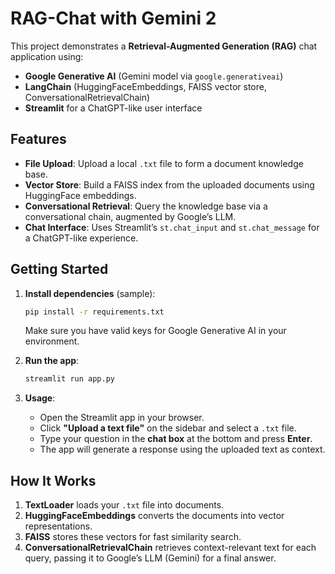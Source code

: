 # RAG-Chat with Gemini 2

This project demonstrates a **Retrieval-Augmented Generation (RAG)** chat application using:
- **Google Generative AI** (Gemini model via `google.generativeai`)
- **LangChain** (HuggingFaceEmbeddings, FAISS vector store, ConversationalRetrievalChain)
- **Streamlit** for a ChatGPT-like user interface

## Features
- **File Upload**: Upload a local `.txt` file to form a document knowledge base.
- **Vector Store**: Build a FAISS index from the uploaded documents using HuggingFace embeddings.
- **Conversational Retrieval**: Query the knowledge base via a conversational chain, augmented by Google’s LLM.
- **Chat Interface**: Uses Streamlit’s `st.chat_input` and `st.chat_message` for a ChatGPT-like experience.

## Getting Started
1. **Install dependencies** (sample):
   ```bash
   pip install -r requirements.txt
   ```
   Make sure you have valid keys for Google Generative AI in your environment.

2. **Run the app**:
   ```bash
   streamlit run app.py
   ```

3. **Usage**:
   - Open the Streamlit app in your browser.
   - Click **"Upload a text file"** on the sidebar and select a `.txt` file.
   - Type your question in the **chat box** at the bottom and press **Enter**.
   - The app will generate a response using the uploaded text as context.

## How It Works
1. **TextLoader** loads your `.txt` file into documents.
2. **HuggingFaceEmbeddings** converts the documents into vector representations.
3. **FAISS** stores these vectors for fast similarity search.
4. **ConversationalRetrievalChain** retrieves context-relevant text for each query, passing it to Google’s LLM (Gemini) for a final answer.
